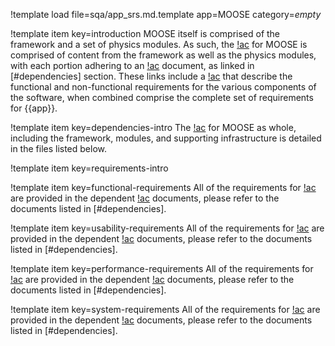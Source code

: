 !template load file=sqa/app_srs.md.template app=MOOSE category=_empty_

!template item key=introduction
MOOSE itself is comprised of the framework and a set of physics modules. As such, the [!ac](SRS)
for MOOSE is comprised of content from the framework as well as the physics modules, with each
portion adhering to an [!ac](SRS) document, as linked in [#dependencies] section. These links
include a [!ac](SRS) that describe the functional and non-functional requirements for the various
components of the software, when combined comprise the complete set of requirements for {{app}}.

!template item key=dependencies-intro
The [!ac](SRS) for MOOSE as whole, including the framework, modules, and supporting infrastructure
is detailed in the files listed below.

!template item key=requirements-intro

!template item key=functional-requirements
All of the requirements for [!ac](MOOSE) are provided in the dependent [!ac](SRS) documents, please
refer to the documents listed in [#dependencies].

!template item key=usability-requirements
All of the requirements for [!ac](MOOSE) are provided in the dependent [!ac](SRS) documents, please
refer to the documents listed in [#dependencies].

!template item key=performance-requirements
All of the requirements for [!ac](MOOSE) are provided in the dependent [!ac](SRS) documents, please
refer to the documents listed in [#dependencies].

!template item key=system-requirements
All of the requirements for [!ac](MOOSE) are provided in the dependent [!ac](SRS) documents, please
refer to the documents listed in [#dependencies].
